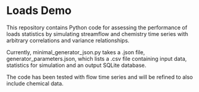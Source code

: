 # Loads Demo
This repository contains Python code for assessing the performance of loads statistics by simulating streamflow and chemistry time series with arbitrary correlations and variance relationships.

Currently, minimal_generator_json.py takes a .json file, generator_parameters.json, which lists a .csv file containing input data, statistics for simulation and an output SQLite database. 

The code has been tested with flow time series and will be refined to also include chemical data.
